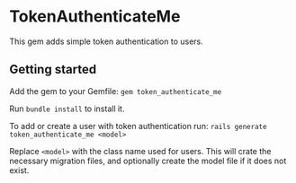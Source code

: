 # TokenAuthenticateMe
This gem adds simple token authentication to users.

## Getting started

Add the gem to your Gemfile:
`gem token_authenticate_me`

Run `bundle install` to install it.

To add or create a user with token authentication run:
`rails generate token_authenticate_me <model>`

Replace `<model>` with the class name used for users. This will crate the necessary migration files, and optionally create the model file if it does not exist.

